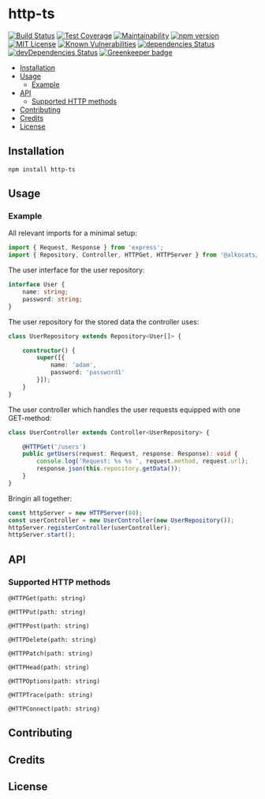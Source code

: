 # http-ts

[![Build Status](https://travis-ci.org/Rothen/http-ts.svg?branch=master)](https://travis-ci.org/Rothen/http-ts)
[![Test Coverage](https://api.codeclimate.com/v1/badges/fb418ee88ca7df4c0a63/test_coverage)](https://codeclimate.com/github/Rothen/http-ts/test_coverage)
[![Maintainability](https://api.codeclimate.com/v1/badges/fb418ee88ca7df4c0a63/maintainability)](https://codeclimate.com/github/Rothen/http-ts/maintainability)
[![npm version](https://badge.fury.io/js/%40alkocats%2Fhttp-ts.svg)](https://badge.fury.io/js/%40alkocats%2Fhttp-ts)
[![MIT License](https://img.shields.io/github/license/Rothen/http-ts.svg)](https://github.com/Rothen/http-ts/blob/master/LICENSE)
[![Known Vulnerabilities](https://snyk.io/test/github/Rothen/http-ts/badge.svg)](https://snyk.io/test/github/Rothen/http-ts)
[![dependencies Status](https://david-dm.org/Rothen/http-ts/status.svg)](https://david-dm.org/Rothen/http-ts)
[![devDependencies Status](https://david-dm.org/Rothen/http-ts/dev-status.svg)](https://david-dm.org/Rothen/http-ts?type=dev) [![Greenkeeper badge](https://badges.greenkeeper.io/Rothen/http-ts.svg)](https://greenkeeper.io/)

- [Installation](#installation)
- [Usage](#usage)
  - [Example](#example)
- [API](#api)
  - [Supported HTTP methods](#supported-http-methods)
- [Contributing](#contributing)
- [Credits](#credits)
- [License](#license)

## Installation

``` shell
npm install http-ts
```

## Usage

### Example

All relevant imports for a minimal setup:

``` typescript
import { Request, Response } from 'express';
import { Repository, Controller, HTTPGet, HTTPServer } from '@alkocats/http-ts';
```

The user interface for the user repository:

``` typescript
interface User {
    name: string;
    password: string;
}
```

The user repository for the stored data the controller uses:

``` typescript
class UserRepository extends Repository<User[]> {

    constructor() {
        super([{
            name: 'adam',
            password: 'password1'
        }]);
    }
}
```

The user controller which handles the user requests equipped with one GET-method:

``` typescript
class UserController extends Controller<UserRepository> {

    @HTTPGet('/users')
    public getUsers(request: Request, response: Response): void {
        console.log('Request: %s %s ', request.method, request.url);
        response.json(this.repository.getData());
    }
}
```

Bringin all together:

``` typescript
const httpServer = new HTTPServer(80);
const userController = new UserController(new UserRepository());
httpServer.registerController(userController);
httpServer.start();
```

## API

### Supported HTTP methods

`@HTTPGet(path: string)`

`@HTTPPut(path: string)`

`@HTTPPost(path: string)`

`@HTTPDelete(path: string)`

`@HTTPPatch(path: string)`

`@HTTPHead(path: string)`

`@HTTPOptions(path: string)`

`@HTTPTrace(path: string)`

`@HTTPConnect(path: string)`

## Contributing

## Credits

## License

